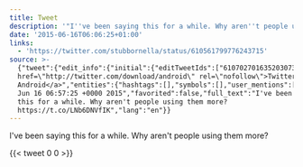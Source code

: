 ```yaml
---
title: Tweet
description: '"I''ve been saying this for a while. Why aren''t people using them more? "'
date: '2015-06-16T06:06:25+01:00'
links:
  - 'https://twitter.com/stubbornella/status/610561799776243715'
source: >-
  {"tweet":{"edit_info":{"initial":{"editTweetIds":["610702701635203073"],"editableUntil":"2015-06-16T07:57:25.034Z","editsRemaining":"5","isEditEligible":true}},"retweeted":false,"source":"<a
  href=\"http://twitter.com/download/android\" rel=\"nofollow\">Twitter for
  Android</a>","entities":{"hashtags":[],"symbols":[],"user_mentions":[],"urls":[{"url":"https://t.co/LNb6DNVfIK","expanded_url":"https://twitter.com/stubbornella/status/610561799776243715","display_url":"twitter.com/stubbornella/s…","indices":["70","93"]}]},"display_text_range":["0","93"],"favorite_count":"0","id_str":"610702701635203073","truncated":false,"retweet_count":"0","id":"610702701635203073","possibly_sensitive":false,"created_at":"Tue
  Jun 16 06:57:25 +0000 2015","favorited":false,"full_text":"I've been saying
  this for a while. Why aren't people using them more?
  https://t.co/LNb6DNVfIK","lang":"en"}}
---
```

I've been saying this for a while. Why aren't people using them more? 
    
{{< tweet 0 0 >}}
    
